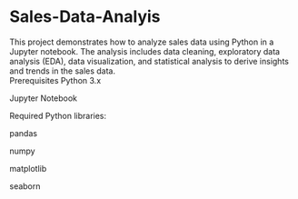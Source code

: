 # Sales-Data-Analyis
This project demonstrates how to analyze sales data using Python in a Jupyter notebook. The analysis includes data cleaning, exploratory data analysis (EDA), data visualization, and statistical analysis to derive insights and trends in the sales data.
<br>
Prerequisites
Python 3.x

Jupyter Notebook

Required Python libraries:

pandas

numpy

matplotlib

seaborn
